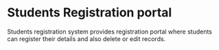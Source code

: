 # Students Registration portal
 Students registration system provides registration portal where students can register their details and also delete or edit records.

